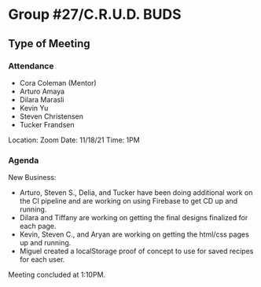# Group #27/C.R.U.D. BUDS
## Type of Meeting

### Attendance
<!-- Remove the people not attending. -->
- Cora Coleman (Mentor)
- Arturo Amaya
- Dilara Marasli
- Kevin Yu
- Steven Christensen
- Tucker Frandsen

Location: Zoom
Date: 11/18/21
Time: 1PM

### Agenda
New Business:
- Arturo, Steven S., Delia, and Tucker have been doing additional work on the CI pipeline and are working on using Firebase to get CD up and running.
- Dilara and Tiffany are working on getting the final designs finalized for each page.
- Kevin, Steven C., and Aryan are working on getting the html/css pages up and running.
- Miguel created a localStorage proof of concept to use for saved recipes for each user.

Meeting concluded at 1:10PM.
<!-- REMINDER TO SAVE THE TEMPLATE AS (mmddyy-topic.md)-->